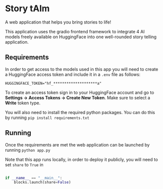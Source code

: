 
# Story tAIm
A web application that helps you bring stories to life! 

This application uses the gradio frontend framework to integrate 4 AI models freely available on HuggingFace into one well-rounded story telling application. 

## Requirements

In order to get access to the models used in this app you will need to create a HuggingFace access token and include it in a `.env` file as follows:
```
HUGGINGFACE_TOKEN="hf_********************a"
```
To create an access token sign in to your HuggingFace account and go to **Settings -> Access Tokens -> Create New Token**. 
Make sure to select a **Write** token type.

You will also need to install the required python packages. You can do this by running `pip install requirements.txt`

## Running 
Once the requirements are met the web application can be launched by running `python app.py`

Note that this app runs locally, in order to deploy it publicly, you will need to set `share` to `True` in  
```python

if __name__ == "__main__":
    blocks.launch(share=False)

```
